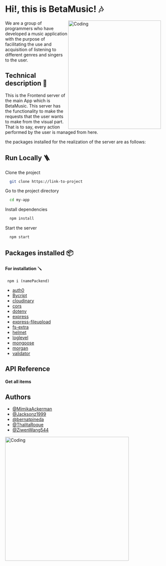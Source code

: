

# Hi!, this is BetaMusic! 🎶

<img align="right" alt="Coding" width="300" height="350" src="https://i.pinimg.com/564x/7b/f0/96/7bf0966c14e09fba8792f94eba43a20d.jpg">



We are a group of programmers who have developed a music application with the purpose of facilitating the use and acquisition of listening to different genres and singers to the user. 

## Technical description 🤖

This is the Frontend server of the main App which is BetaMusic.
This server has the functionality to make the requests that the user wants to make from the visual part.
That is to say, every action performed by the user is managed from here.



the packages installed for the realization of the server are as follows:




## Run Locally 🪜

Clone the project

```bash
  git clone https://link-to-project
```

Go to the project directory

```bash
  cd my-app
```

Install dependencies

```bash
  npm install
```

Start the server

```bash
  npm start
```


## Packages installed 📦
#### For installation 🪛

```http
 npm i (namePackend)
```


 - [auth0](https://www.npmjs.com/package/@auth0/auth0-react)
 - [Bycript](https://www.npmjs.com/package/bcrypt)
- [cloudinary](https://www.npmjs.com/package/cloudinary)
- [cors](https://www.npmjs.com/package/cors)
- [dotenv](https://www.npmjs.com/package/dotenv)
- [express](https://www.npmjs.com/package/express)
- [express-fileupload](https://www.npmjs.com/package/express-fileupload)
- [fs-extra](https://www.npmjs.com/package/fs-extra)
- [helmet](https://www.npmjs.com/package/helmet)
- [loglevel](https://www.npmjs.com/package/loglevel)
- [mongoose](https://www.npmjs.com/package/mongoose)
- [morgan](https://www.npmjs.com/package/morgan)
- [validator](https://www.npmjs.com/package/validator)
## API Reference

#### Get all items


## Authors 
- [@MimikaAckerman](https://github.com/MimikaAckerman) 
- [@Jacksonz1999](https://github.com/Jacksonz1999)  
- [@bernatpineda](https://github.com/bernatpineda)  
- [@ThalitaRoque](https://github.com/ThalitaRoque)  
- [@ZiwenWang544](https://github.com/ZiwenWang544)


<img align="center" alt="Coding" width="400" src="https://i.pinimg.com/originals/17/28/5f/17285fc448d970cdd53b1b3ba11d7e66.gif">


